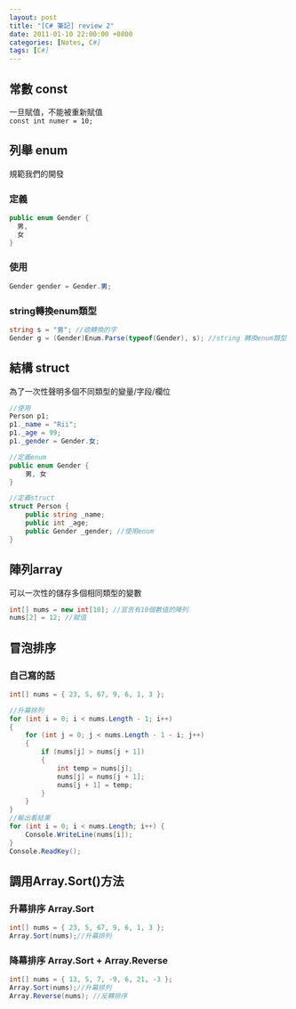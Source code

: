 ```yaml
---
layout: post
title: "[C# 筆記] review 2"
date: 2011-01-10 22:00:00 +0800
categories: [Notes, C#]
tags: [C#]
---
```


## 常數 const
一旦賦值，不能被重新賦值  
`const int numer = 10;`

## 列舉 enum
規範我們的開發  

### 定義
```c#
public enum Gender {
  男,
  女
}
```

### 使用
```c#
Gender gender = Gender.男;
```

### string轉換enum類型
```c#
string s = "男"; //欲轉換的字
Gender g = (Gender)Enum.Parse(typeof(Gender), s); //string 轉換enum類型
```

## 結構 struct
為了一次性聲明多個不同類型的變量/字段/欄位  

```c#
//使用
Person p1;
p1._name = "Rii";
p1._age = 99;
p1._gender = Gender.女;

//定義enum
public enum Gender {
    男, 女
}

//定義struct
struct Person {
    public string _name;
    public int _age;
    public Gender _gender; //使用enum
}
```

##  陣列array
可以一次性的儲存多個相同類型的變數
```c#
int[] nums = new int[10]; //宣告有10個數值的陣列
nums[2] = 12; //賦值
```
##  冒泡排序
### 自己寫的話

```c#
int[] nums = { 23, 5, 67, 9, 6, 1, 3 };

//升幕排列
for (int i = 0; i < nums.Length - 1; i++)
{
    for (int j = 0; j < nums.Length - 1 - i; j++)
    {
        if (nums[j] > nums[j + 1])
        {
            int temp = nums[j];
            nums[j] = nums[j + 1];
            nums[j + 1] = temp;
        }
    }
}
//輸出看結果
for (int i = 0; i < nums.Length; i++) {
    Console.WriteLine(nums[i]);
}
Console.ReadKey();
```

## 調用Array.Sort()方法
### 升幕排序 Array.Sort
```c#
int[] nums = { 23, 5, 67, 9, 6, 1, 3 };
Array.Sort(nums);//升幕排列
```

### 降幕排序 Array.Sort + Array.Reverse
```c#
int[] nums = { 13, 5, 7, -9, 6, 21, -3 };
Array.Sort(nums);//升幕排列
Array.Reverse(nums); //反轉排序
```